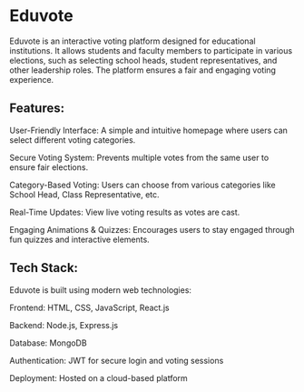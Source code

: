 <h1>Eduvote</h1>

Eduvote is an interactive voting platform designed for educational institutions. It allows students and faculty members to participate in various elections, such as selecting school heads, student representatives, and other leadership roles. The platform ensures a fair and engaging voting experience.

<h2>Features:</h2>

User-Friendly Interface: A simple and intuitive homepage where users can select different voting categories.

Secure Voting System: Prevents multiple votes from the same user to ensure fair elections.

Category-Based Voting: Users can choose from various categories like School Head, Class Representative, etc.

Real-Time Updates: View live voting results as votes are cast.

Engaging Animations & Quizzes: Encourages users to stay engaged through fun quizzes and interactive elements.

<h2>Tech Stack:</h2>

Eduvote is built using modern web technologies:

Frontend: HTML, CSS, JavaScript, React.js

Backend: Node.js, Express.js

Database: MongoDB

Authentication: JWT for secure login and voting sessions

Deployment: Hosted on a cloud-based platform
